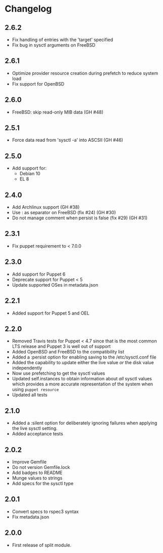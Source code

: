 # Changelog

## 2.6.2

- Fix handling of entries with the 'target' specified
- Fix bug in sysctl arguments on FreeBSD

## 2.6.1

- Optimize provider resource creation during prefetch to reduce system load
- Fix support for OpenBSD

## 2.6.0

- FreeBSD: skip read-only MIB data (GH #48)

## 2.5.1

- Force data read from 'sysctl -a' into ASCSII (GH #46)

## 2.5.0

- Add support for:
  - Debian 10
  - EL 8

## 2.4.0

- Add Archlinux support (GH #38)
- Use : as separator on FreeBSD (fix #24) (GH #30)
- Do not manage comment when persist is false (fix #29) (GH #31)

## 2.3.1

- Fix puppet requirement to < 7.0.0

## 2.3.0

- Add support for Puppet 6
- Deprecate support for Puppet < 5
- Update supported OSes in metadata.json

## 2.2.1
- Added support for Puppet 5 and OEL

## 2.2.0
- Removed Travis tests for Puppet < 4.7 since that is the most common LTS
  release and Puppet 3 is well out of support
- Added OpenBSD and FreeBSD to the compatibility list
- Added a :persist option for enabling saving to the /etc/sysctl.conf file
- Added the capability to update either the live value *or* the disk value
  independently
- Now use prefetching to get the sysctl values
- Updated self.instances to obtain information about *all* sysctl values which
  provides a more accurate representation of the system when using `puppet
  resource`
- Updated all tests

## 2.1.0
- Added a :silent option for deliberately ignoring failures when applying the
  live sysctl setting.
- Added acceptance tests

## 2.0.2

- Improve Gemfile
- Do not version Gemfile.lock
- Add badges to README
- Munge values to strings
- Add specs for the sysctl type

## 2.0.1

- Convert specs to rspec3 syntax
- Fix metadata.json

## 2.0.0

- First release of split module.
